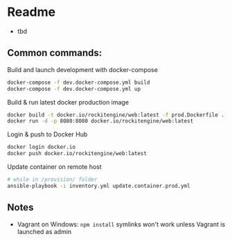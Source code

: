 # Readme
* tbd

## Common commands:
Build and launch development with docker-compose
```bash
docker-compose -f dev.docker-compose.yml build
docker-compose -f dev.docker-compose.yml up
```

Build & run latest docker production image

```bash
docker build -t docker.io/rockitengine/web:latest -f prod.Dockerfile .
docker run -d -p 8080:8080 docker.io/rockitengine/web:latest
```

Login & push to Docker Hub

```bash
docker login docker.io
docker push docker.io/rockitengine/web:latest
```
Update container on remote host
```bash
# while in /provision/ folder
ansible-playbook -i inventory.yml update.container.prod.yml
```


## Notes

* Vagrant on Windows: `npm install` symlinks won't work unless Vagrant is launched as admin
